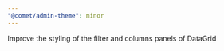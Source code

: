 ```yaml
---
"@comet/admin-theme": minor
---
```


Improve the styling of the filter and columns panels of DataGrid
